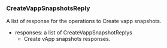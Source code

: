 ### CreateVappSnapshotsReply
A list of response for the operations to Create vapp snapshots.

- responses: a list of CreateVappSnapshotReplys
  - Create vApp snapshots responses.
